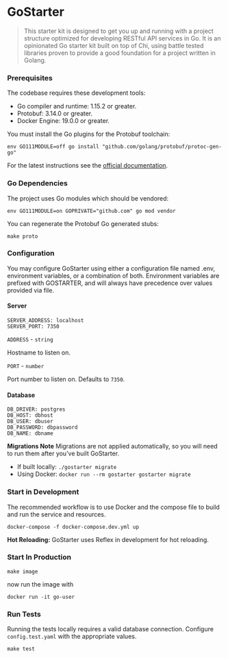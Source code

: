 GoStarter
==========

> This starter kit is designed to get you up and running with a project structure optimized for developing RESTful API services in Go. It is an opinionated Go starter kit built on top of Chi, using battle tested libraries proven to provide a good foundation for a project written in Golang.

### Prerequisites

The codebase requires these development tools:

* Go compiler and runtime: 1.15.2 or greater.
* Protobuf: 3.14.0 or greater.
* Docker Engine: 19.0.0 or greater.

You must install the Go plugins for the Protobuf toolchain:

```
env GO111MODULE=off go install "github.com/golang/protobuf/protoc-gen-go"
```

For the latest instructions see the [official documentation](https://developers.google.com/protocol-buffers/docs/gotutorial).

### Go Dependencies

The project uses Go modules which should be vendored:

```shell
env GO111MODULE=on GOPRIVATE="github.com" go mod vendor
```

You can regenerate the Protobuf Go generated stubs:

```
make proto
```

### Configuration

You may configure GoStarter using either a configuration file named .env, environment variables, or a combination of both. Environment variables are prefixed with GOSTARTER, and will always have precedence over values provided via file.

#### Server
```properties
SERVER_ADDRESS: localhost
SERVER_PORT: 7350
```

`ADDRESS` - `string`

Hostname to listen on.

`PORT` - `number`

Port number to listen on. Defaults to `7350`.

#### Database

```properties
DB_DRIVER: postgres
DB_HOST: dbhost
DB_USER: dbuser
DB_PASSWORD: dbpassword
DB_NAME: dbname
```

**Migrations Note** Migrations are not applied automatically, so you will need to run them after you've built GoStarter.
* If built locally: `./gostarter migrate`
* Using Docker: `docker run --rm gostarter gostarter migrate`

### Start in Development

The recommended workflow is to use Docker and the compose file to build and run the service and resources.

```shell
docker-compose -f docker-compose.dev.yml up
```

__Hot Reloading:__ GoStarter uses Reflex in development for hot reloading.

### Start In Production

```shell
make image
```

now run the image with
```shell
docker run -it go-user
```

### Run Tests
Running the tests locally requires a valid database connection. Configure `config.test.yaml` with the appropriate values.

```shell
make test
```